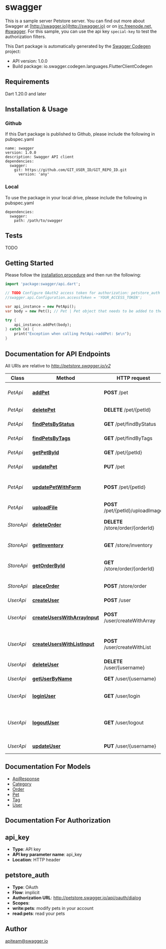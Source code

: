 # swagger
This is a sample server Petstore server.  You can find out more about Swagger at [http://swagger.io](http://swagger.io) or on [irc.freenode.net, #swagger](http://swagger.io/irc/).  For this sample, you can use the api key `special-key` to test the authorization filters.

This Dart package is automatically generated by the [Swagger Codegen](https://github.com/swagger-api/swagger-codegen) project:

- API version: 1.0.0
- Build package: io.swagger.codegen.languages.FlutterClientCodegen

## Requirements

Dart 1.20.0 and later

## Installation & Usage

### Github
If this Dart package is published to Github, please include the following in pubspec.yaml
```
name: swagger
version: 1.0.0
description: Swagger API client
dependencies:
  swagger:
    git: https://github.com/GIT_USER_ID/GIT_REPO_ID.git
      version: 'any'
```

### Local
To use the package in your local drive, please include the following in pubspec.yaml
```
dependencies:
  swagger:
    path: /path/to/swagger
```

## Tests

TODO

## Getting Started

Please follow the [installation procedure](#installation--usage) and then run the following:

```dart
import 'package:swagger/api.dart';

// TODO Configure OAuth2 access token for authorization: petstore_auth
//swagger.api.Configuration.accessToken = 'YOUR_ACCESS_TOKEN';

var api_instance = new PetApi();
var body = new Pet(); // Pet | Pet object that needs to be added to the store

try {
    api_instance.addPet(body);
} catch (e) {
    print("Exception when calling PetApi->addPet: $e\n");
}

```

## Documentation for API Endpoints

All URIs are relative to *http://petstore.swagger.io/v2*

Class | Method | HTTP request | Description
------------ | ------------- | ------------- | -------------
*PetApi* | [**addPet**](docs//PetApi.md#addpet) | **POST** /pet | Add a new pet to the store
*PetApi* | [**deletePet**](docs//PetApi.md#deletepet) | **DELETE** /pet/{petId} | Deletes a pet
*PetApi* | [**findPetsByStatus**](docs//PetApi.md#findpetsbystatus) | **GET** /pet/findByStatus | Finds Pets by status
*PetApi* | [**findPetsByTags**](docs//PetApi.md#findpetsbytags) | **GET** /pet/findByTags | Finds Pets by tags
*PetApi* | [**getPetById**](docs//PetApi.md#getpetbyid) | **GET** /pet/{petId} | Find pet by ID
*PetApi* | [**updatePet**](docs//PetApi.md#updatepet) | **PUT** /pet | Update an existing pet
*PetApi* | [**updatePetWithForm**](docs//PetApi.md#updatepetwithform) | **POST** /pet/{petId} | Updates a pet in the store with form data
*PetApi* | [**uploadFile**](docs//PetApi.md#uploadfile) | **POST** /pet/{petId}/uploadImage | uploads an image
*StoreApi* | [**deleteOrder**](docs//StoreApi.md#deleteorder) | **DELETE** /store/order/{orderId} | Delete purchase order by ID
*StoreApi* | [**getInventory**](docs//StoreApi.md#getinventory) | **GET** /store/inventory | Returns pet inventories by status
*StoreApi* | [**getOrderById**](docs//StoreApi.md#getorderbyid) | **GET** /store/order/{orderId} | Find purchase order by ID
*StoreApi* | [**placeOrder**](docs//StoreApi.md#placeorder) | **POST** /store/order | Place an order for a pet
*UserApi* | [**createUser**](docs//UserApi.md#createuser) | **POST** /user | Create user
*UserApi* | [**createUsersWithArrayInput**](docs//UserApi.md#createuserswitharrayinput) | **POST** /user/createWithArray | Creates list of users with given input array
*UserApi* | [**createUsersWithListInput**](docs//UserApi.md#createuserswithlistinput) | **POST** /user/createWithList | Creates list of users with given input array
*UserApi* | [**deleteUser**](docs//UserApi.md#deleteuser) | **DELETE** /user/{username} | Delete user
*UserApi* | [**getUserByName**](docs//UserApi.md#getuserbyname) | **GET** /user/{username} | Get user by user name
*UserApi* | [**loginUser**](docs//UserApi.md#loginuser) | **GET** /user/login | Logs user into the system
*UserApi* | [**logoutUser**](docs//UserApi.md#logoutuser) | **GET** /user/logout | Logs out current logged in user session
*UserApi* | [**updateUser**](docs//UserApi.md#updateuser) | **PUT** /user/{username} | Updated user


## Documentation For Models

 - [ApiResponse](docs//ApiResponse.md)
 - [Category](docs//Category.md)
 - [Order](docs//Order.md)
 - [Pet](docs//Pet.md)
 - [Tag](docs//Tag.md)
 - [User](docs//User.md)


## Documentation For Authorization


## api_key

- **Type**: API key
- **API key parameter name**: api_key
- **Location**: HTTP header

## petstore_auth

- **Type**: OAuth
- **Flow**: implicit
- **Authorization URL**: http://petstore.swagger.io/api/oauth/dialog
- **Scopes**: 
 - **write:pets**: modify pets in your account
 - **read:pets**: read your pets


## Author

apiteam@swagger.io


